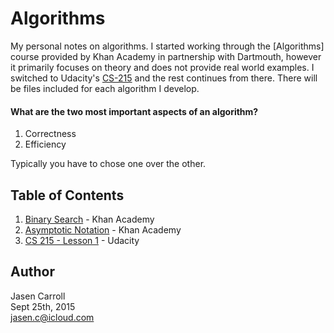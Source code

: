 # Algorithms

My personal notes on algorithms. I started working through the [Algorithms] course
provided by Khan Academy in partnership with Dartmouth, however it primarily
focuses on theory and does not provide real world examples. I switched to
Udacity's [CS-215][2] and the rest continues from there. There will be files
included for each algorithm I develop.

#### What are the two most important aspects of an algorithm?

1. Correctness
2. Efficiency

Typically you have to chose one over the other.

## Table of Contents

1. [Binary Search](binary.py) - Khan Academy
2. [Asymptotic Notation](asymptotic.md) - Khan Academy
3. [CS 215 - Lesson 1](lesson1.md) - Udacity


## Author
Jasen Carroll  
Sept 25th, 2015  
jasen.c@icloud.com

[1]: https://www.khanacademy.org/computing/computer-science/algorithms
[2]: https://www.udacity.com/course/viewer#!/c-cs215
